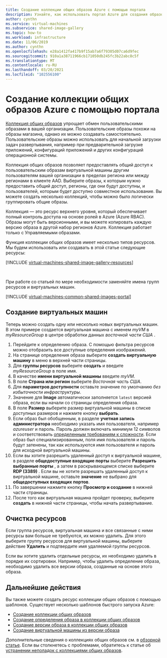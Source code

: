 ```yaml
---
title: Создание коллекции общих образов Azure с помощью портала
description: Узнайте, как использовать портал Azure для создания образов виртуальных машин и предоставления к ним общего доступа.
author: cynthn
ms.service: virtual-machines
ms.subservice: shared-image-gallery
ms.topic: how-to
ms.workload: infrastructure
ms.date: 11/06/2019
ms.author: cynthn
ms.openlocfilehash: e28a1412fa417b9f15ab7a6f79305d07ca6d9fec
ms.sourcegitcommit: 910a1a38711966cb171050db245fc3b22abc8c5f
ms.translationtype: MT
ms.contentlocale: ru-RU
ms.lasthandoff: 03/20/2021
ms.locfileid: "102556100"
---
```

# <a name="create-an-azure-shared-image-gallery-using-the-portal"></a>Создание коллекции общих образов Azure с помощью портала

[Коллекция общих образов](../shared-image-galleries.md) упрощает обмен пользовательскими образами в вашей организации. Пользовательские образы похожи на образы магазина, однако их можно создавать самостоятельно. Пользовательские образы можно использовать для начальной загрузки задач развертывания, например при предварительной загрузке приложений, конфигураций приложений и других конфигураций операционной системы. 

Коллекция общих образов позволяет предоставлять общий доступ к пользовательским образам виртуальной машины другим пользователям вашей организации в пределах региона или между регионами в клиенте AAD. Выберите образы, к которым нужно предоставить общий доступ, регионы, где они будут доступны, и пользователей, которым будет доступно совместное использование. Вы можете создать несколько коллекций, чтобы можно было логически группировать общие образы. 

Коллекция — это ресурс верхнего уровня, который обеспечивает полный контроль доступа на основе ролей в Azure (Azure RBAC). Образы могут быть версионными, и вы можете копировать каждую версию образа в другой набор регионов Azure. Коллекция работает только с Управляемыми образами.

Функция коллекции общих образов имеет несколько типов ресурсов. Мы будем использовать или создавать в этой статье следующие ресурсы:


[!INCLUDE [virtual-machines-shared-image-gallery-resources](../../../includes/virtual-machines-shared-image-gallery-resources.md)]

<br>


При работе со статьей по мере необходимости заменяйте имена групп ресурсов и виртуальных машин.


[!INCLUDE [virtual-machines-common-shared-images-portal](../../../includes/virtual-machines-common-shared-images-portal.md)]
 
## <a name="create-vms"></a>Создание виртуальных машин

Теперь можно создать одну или несколько новых виртуальных машин. В этом примере создается виртуальная машина с именем *myVM* в *myResourceGroup* в центре обработки данных *восточной части США* .

1. Перейдите к определению образа. С помощью фильтра ресурсов можно отобразить все доступные определения изображений.
1. На странице определения образа выберите **создать виртуальную машину** в меню в верхней части страницы.
1. Для **группы ресурсов** выберите **создать** и введите *myResourceGroup* в поле имя.
1. В качестве **имени виртуальной машины** введите *myVM*.
1. В поле **Страна или регион** выберите *Восточная часть США*.
1. Для **параметров доступности** оставьте значение по умолчанию *без избыточности инфраструктуры*.
1. Значение для **Image** автоматически заполняется `latest` версией образа, если вы начали со страницы определения образа.
1. В поле **Размер** выберите размер виртуальной машины в списке доступных размеров и нажмите кнопку **выбрать**.
1. Если образ был обобщенным, в разделе **учетная запись администратора** необходимо указать имя пользователя, например *azureuser* и пароль. Пароль должен включать минимум 12 символов и соответствовать [определенным требованиям к сложности](faq.md#what-are-the-password-requirements-when-creating-a-vm). Если образ был специализированным, поля имя пользователя и пароль будут затенены, так как используются имя пользователя и пароль для исходной виртуальной машины.
1. Если вы хотите разрешить удаленный доступ к виртуальной машине, в разделе **общедоступные входящие порты** выберите **Разрешить выбранные порты** , а затем в раскрывающемся списке выберите **RDP (3389)** . Если вы не хотите разрешать удаленный доступ к виртуальной машине, оставьте **значение** не выбрано для **общедоступных входящих портов**.
1. По завершении нажмите кнопку **Просмотр и создание** в нижней части страницы.
1. После того как виртуальная машина пройдет проверку, выберите **создать** в нижней части страницы, чтобы начать развертывание.


## <a name="clean-up-resources"></a>Очистка ресурсов

Если группа ресурсов, виртуальная машина и все связанные с ними ресурсы вам больше не требуются, их можно удалить. Для этого выберите группу ресурсов для виртуальной машины, выберите действие **Удалить** и подтвердите имя удаляемой группы ресурсов.

Если вы хотите удалить отдельные ресурсы, их необходимо удалить в порядке их сортировки. Например, чтобы удалить определение образа, необходимо удалить все версии образа, созданные на основе этого образа.

## <a name="next-steps"></a>Дальнейшие действия

Вы также можете создать ресурс коллекции общих образов с помощью шаблонов. Существует несколько шаблонов быстрого запуска Azure: 

- [Создание коллекции общих образов](https://azure.microsoft.com/resources/templates/101-sig-create/)
- [Создание определения образа в коллекции общих образов](https://azure.microsoft.com/resources/templates/101-sig-image-definition-create/)
- [Создание версии образа в коллекции общих образов](https://azure.microsoft.com/resources/templates/101-sig-image-version-create/)
- [Создание виртуальной машины из версии образа](https://azure.microsoft.com/resources/templates/101-vm-from-sig/)

Дополнительные сведения о коллекциях общих образов см. в [обзорной статье](../shared-image-galleries.md). Если вы столкнетесь с проблемами, обратитесь к статье об [устранении неполадок c коллекциями общих образов](../troubleshooting-shared-images.md).